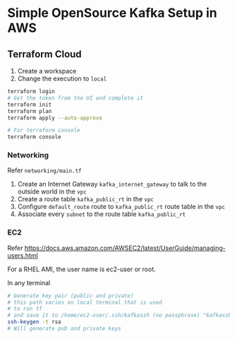 
# Simple OpenSource Kafka Setup in AWS 

## Terraform Cloud 

1. Create a workspace 
2. Change the execution to `local`

```bash
terraform login
# Get the token from the UI and complete it
terraform init
terraform plan
terraform apply --auto-approve

# For terraform console 
terraform console
```
### Networking 

Refer `networking/main.tf`

1. Create an Internet Gateway `kafka_internet_gateway` to talk to the outside world in the `vpc`
2. Create a route table `kafka_public_rt` in the `vpc`
3. Configure `default_route` route to `kafka_public_rt` route table in the `vpc`
4. Associate every `subnet` to the route table `kafka_public_rt` 

### EC2 

Refer https://docs.aws.amazon.com/AWSEC2/latest/UserGuide/managing-users.html

For a RHEL AMI, the user name is ec2-user or root.

In any terminal

```bash
# Generate key pair (public and private) 
# this path varies on local terminal that is used
# to run tf
# and save it to /home/ec2-user/.ssh/kafkassh (no passphrase) "kafkassh" is the key name
ssh-keygen -t rsa
# Will generate pub and private keys


```
